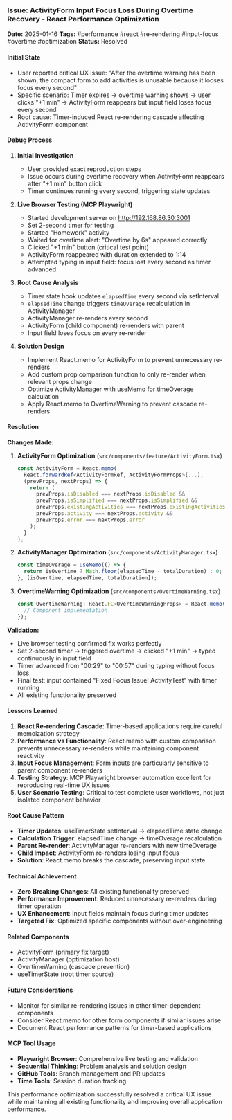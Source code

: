 ### Issue: ActivityForm Input Focus Loss During Overtime Recovery - React Performance Optimization
**Date:** 2025-01-16
**Tags:** #performance #react #re-rendering #input-focus #overtime #optimization
**Status:** Resolved

#### Initial State
- User reported critical UX issue: "After the overtime warning has been shown, the compact form to add activities is unusable because it looses focus every second"
- Specific scenario: Timer expires → overtime warning shows → user clicks "+1 min" → ActivityForm reappears but input field loses focus every second
- Root cause: Timer-induced React re-rendering cascade affecting ActivityForm component

#### Debug Process
1. **Initial Investigation**
   - User provided exact reproduction steps
   - Issue occurs during overtime recovery when ActivityForm reappears after "+1 min" button click
   - Timer continues running every second, triggering state updates

2. **Live Browser Testing (MCP Playwright)**
   - Started development server on http://192.168.86.30:3001
   - Set 2-second timer for testing
   - Started "Homework" activity
   - Waited for overtime alert: "Overtime by 6s" appeared correctly
   - Clicked "+1 min" button (critical test point)
   - ActivityForm reappeared with duration extended to 1:14
   - Attempted typing in input field: focus lost every second as timer advanced

3. **Root Cause Analysis**
   - Timer state hook updates `elapsedTime` every second via setInterval
   - `elapsedTime` change triggers `timeOverage` recalculation in ActivityManager
   - ActivityManager re-renders every second
   - ActivityForm (child component) re-renders with parent
   - Input field loses focus on every re-render

4. **Solution Design**
   - Implement React.memo for ActivityForm to prevent unnecessary re-renders
   - Add custom prop comparison function to only re-render when relevant props change
   - Optimize ActivityManager with useMemo for timeOverage calculation
   - Apply React.memo to OvertimeWarning to prevent cascade re-renders

#### Resolution
**Changes Made:**

1. **ActivityForm Optimization** (`src/components/feature/ActivityForm.tsx`)
   ```typescript
   const ActivityForm = React.memo(
     React.forwardRef<ActivityFormRef, ActivityFormProps>(...),
     (prevProps, nextProps) => {
       return (
         prevProps.isDisabled === nextProps.isDisabled &&
         prevProps.isSimplified === nextProps.isSimplified &&
         prevProps.existingActivities === nextProps.existingActivities &&
         prevProps.activity === nextProps.activity &&
         prevProps.error === nextProps.error
       );
     }
   );
   ```

2. **ActivityManager Optimization** (`src/components/ActivityManager.tsx`)
   ```typescript
   const timeOverage = useMemo(() => {
     return isOvertime ? Math.floor(elapsedTime - totalDuration) : 0;
   }, [isOvertime, elapsedTime, totalDuration]);
   ```

3. **OvertimeWarning Optimization** (`src/components/OvertimeWarning.tsx`)
   ```typescript
   const OvertimeWarning: React.FC<OvertimeWarningProps> = React.memo(({ timeOverage }) => {
     // Component implementation
   });
   ```

**Validation:**
- Live browser testing confirmed fix works perfectly
- Set 2-second timer → triggered overtime → clicked "+1 min" → typed continuously in input field
- Timer advanced from "00:29" to "00:57" during typing without focus loss
- Final test: input contained "Fixed Focus Issue! ActivityTest" with timer running
- All existing functionality preserved

#### Lessons Learned
1. **React Re-rendering Cascade**: Timer-based applications require careful memoization strategy
2. **Performance vs Functionality**: React.memo with custom comparison prevents unnecessary re-renders while maintaining component reactivity
3. **Input Focus Management**: Form inputs are particularly sensitive to parent component re-renders
4. **Testing Strategy**: MCP Playwright browser automation excellent for reproducing real-time UX issues
5. **User Scenario Testing**: Critical to test complete user workflows, not just isolated component behavior

#### Root Cause Pattern
- **Timer Updates**: useTimerState setInterval → elapsedTime state change
- **Calculation Trigger**: elapsedTime change → timeOverage recalculation
- **Parent Re-render**: ActivityManager re-renders with new timeOverage
- **Child Impact**: ActivityForm re-renders losing input focus
- **Solution**: React.memo breaks the cascade, preserving input state

#### Technical Achievement
- **Zero Breaking Changes**: All existing functionality preserved
- **Performance Improvement**: Reduced unnecessary re-renders during timer operation
- **UX Enhancement**: Input fields maintain focus during timer updates
- **Targeted Fix**: Optimized specific components without over-engineering

#### Related Components
- ActivityForm (primary fix target)
- ActivityManager (optimization host)
- OvertimeWarning (cascade prevention)
- useTimerState (root timer source)

#### Future Considerations
- Monitor for similar re-rendering issues in other timer-dependent components
- Consider React.memo for other form components if similar issues arise
- Document React performance patterns for timer-based applications

#### MCP Tool Usage
- **Playwright Browser**: Comprehensive live testing and validation
- **Sequential Thinking**: Problem analysis and solution design
- **GitHub Tools**: Branch management and PR updates
- **Time Tools**: Session duration tracking

This performance optimization successfully resolved a critical UX issue while maintaining all existing functionality and improving overall application performance.
